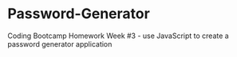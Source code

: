 # Password-Generator
Coding Bootcamp Homework Week #3 - use JavaScript to create a password generator application
